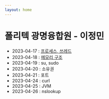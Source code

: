 ```yaml
---
layout: home
---
```


# 폴리텍 광명융합원 - 이정민
- 2023-04-17 : [프로세스, 쓰레드](0417)
- 2023-04-18 : [메모리 구조](0418)
- 2023-04-19 : su, sudo
- 2023-04-20 : 소유권
- 2023-04-21 : 포트
- 2023-04-24 : curl
- 2023-04-25 : JVM
- 2023-04-26 : nslookup